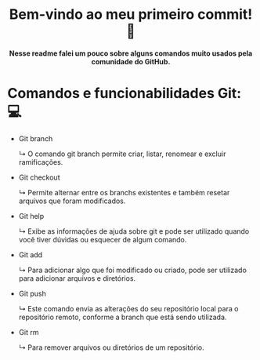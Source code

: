 <h1 align="center"> Bem-vindo ao meu primeiro commit! 🎉 </h1>

<h4 align="center"> Nesse readme falei um pouco sobre alguns comandos muito usados pela comunidade do GitHub.
</h4>

# Comandos e funcionabilidades Git: 💻

- Git branch
  <p>↳ O comando git branch permite criar, listar, renomear e excluir ramificações.</p>
- Git checkout
  <p>↳ Permite alternar entre os branchs existentes e também resetar arquivos que foram modificados.</p>
- Git help
  <p>↳ Exibe as informações de ajuda sobre git e pode ser utilizado quando você tiver dúvidas ou esquecer de algum comando.</p>
- Git add
  <p>↳ Para adicionar algo que foi modificado ou criado, pode ser utilizado para adicionar arquivos e diretórios.</p>
- Git push
  <p>↳ Este comando envia as alterações do seu repositório local para o repositório remoto, conforme a branch que está sendo utilizada.</p>
- Git rm
  <p>↳ Para remover arquivos ou diretórios de um repositório.</p>
